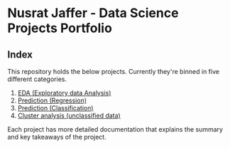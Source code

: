 # Nusrat Jaffer - Data Science Projects Portfolio

## Index

This repository holds the below projects. Currently they're binned in five different categories.

1. [EDA (Exploratory data Analysis)](https://github.com/sarahfuchi/Data-Science/blob/main/EDA%20(Exploratory%20data%20Analysis)/README.md)
2. [Prediction (Regression)](https://github.com/sarahfuchi/Data-Science/blob/main/Prediction%20(Regression)/README.md)
3. [Prediction (Classification)](https://github.com/sarahfuchi/Data-Science/blob/main/Prediction%20(Classification)/README.md)
4. [Cluster analysis (unclassified data)](https://github.com/sarahfuchi/Data-Science/blob/main/Cluster%20analysis%20(unclassified%20data)/README.md)


Each project has more detailed documentation that explains the summary and key takeaways of the project.
